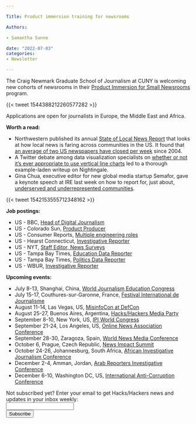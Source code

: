 ```yaml
---

Title: Product immersion training for newsrooms

Authors: 

- Samantha Sunne

date: "2022-07-03" 
categories: 
- Newsletter 

---
```


The Craig Newmark Graduate School of Journalism at CUNY is welcoming new cohorts of newsrooms in their [Product Immersion for Small Newsrooms](https://www.journalism.cuny.edu/2022/06/applications-open-for-new-product-immersion-cohorts/) program.

{{< tweet 1544388212260577282 >}}

Applications are open for journalists in Europe, the Middle East and Africa.

**Worth a read:**



* Northwestern published its annual [State of Local News Report](https://localnewsinitiative.northwestern.edu/research/state-of-local-news/report/) that looks at how local news is faring across communities in the US. It found that [an average of two US newspapers have closed per week](https://www.poynter.org/business-work/2022/an-updated-survey-of-us-newspapers-finds-360-more-have-closed-since-2019/) since 2004.
* A Twitter debate among data visualization specialists on [whether or not it’s ever appropriate to use vertical line charts](https://nightingaledvs.com/are-vertical-line-charts-ever-a-good-idea/) led to a thorough example-laden writeup on Nightingale.
* Gina Chua, executive editor for new global media startup Semafor, gave a keynote speech at IRE last week on how to report for, just about, [underserved and underrepresented communities](https://gijn.org/2022/06/28/gina-chua-on-how-to-reach-underserved-communities-journalism-for-not-about-them/).

{{< tweet 1542153555712348162 >}}

**Job postings:**



* US - BBC, [Head of Digital Journalism](https://careerssearch.bbc.co.uk/jobs/job/Head-of-Journalism-United-States/61229)
* US - Colorado Sun, [Product Producer](https://coloradosun.com/jobs/)
* US - Consumer Reports, [Multiple engineering roles](https://digital-lab.consumerreports.org/2022/06/23/new-opportunities-at-cr/)
* US - Hearst Connecticut, [Investigative Reporter](https://eevd.fa.us6.oraclecloud.com/hcmUI/CandidateExperience/en/sites/CX_15/job/2016731/)
* US - NYT, [Staff Editor, News Surveys](https://nytimes.wd5.myworkdayjobs.com/en-US/News/job/New-York-NY/Staff-Editor--News-Surveys_REQ-011971)
* US - Tampa Bay Times, [Education Data Reporter](https://corehr.hrcloud.com/TBT/#/job-detail/ee8b91b6e00382de734471e1080389ba)
* US - Tampa Bay Times, [Politics Data Reporter](https://corehr.hrcloud.com/TBT/#/job-detail/be85c4d7421b58692be0f0cf7bf8920a)
* US - WBUR, [Investigative Reporter](https://bu.silkroad.com/epostings/index.cfm?fuseaction=app.jobinfo&jobid=310177&source=ONLINE&JobOwner=1018431&company_id=15509&version=1&byBusinessUnit=&bycountry=&bystate=&byRegion=&bylocation=&keywords=wbur&byCat=&proximityCountry=&postalCode=&radiusDistance=&isKilometers=&tosearch=no&city=)

**Upcoming events:**



* July 8-13, Shanghai, China, [World Journalism Education Congress](https://wjec.net/china-to-host-2022-world-journalism-education-congress/)
* July 15-17, Couthures-sur-Garonne, France, [Festival International de Journalisme](https://festivalinternationaldejournalisme.com/)
* August 11-14, Las Vegas, US, [MisinfoCon at DefCon](https://defcon.misinfocon.com/)
* August 25-27, Buenos Aires, Argentina, [Hacks/Hackers Media Party](https://www.mediaparty.info/)
* September 8-10, New York, US, [IPI World Congress](https://ipi.media/ipi-world-congress-2022/)
* September 21-24, Los Angeles, US, [Online News Association Conference](https://journalists.org/event/ona22/)
* September 28-30, Zaragoza, Spain, [World News Media Conference](https://event.wan-ifra.org/congress2022/registration/Site/Register)
* October 6, Prague, Czech Republic, [News Impact Summit](https://newsimpact.io/summits/news-impact-summit-prague)
* October 24-26, Johannesburg, South Africa, [African Investigative Journalism Conference](https://aijc.africa/)
* December 2-4, Amman, Jordan, [Arab Reporters Investigative Conference](https://arij22.arij.net/)
* December 6-10, Washington DC, US, [International Anti-Corruption Conference](https://www.transparency.org/en/news/dates-2022-international-anti-corruption-conference-uprooting-corruption-defending-democratic-values)

<div id="mc_embed_signup"><form id="mc-embedded-subscribe-form" class="validate" action="//hackshackers.us1.list-manage.com/subscribe/post?u=c56f2e53d5ed6ef87f8aaa75c&amp;id=fb2bc6f10b" method="post" name="mc-embedded-subscribe-form" novalidate="" target="_blank">

<div id="mc_embed_signup_scroll">

<div class="mc-field-group"><label for="mce-EMAIL">Not subscribed yet? Enter your email to get Hacks/Hackers news and updates in your inbox weekly:  </label></div>

<div class="mc-field-group"><input id="mce-EMAIL" class="required email" name="EMAIL" type="email" value="" /></div>

<!-- real people should not fill this in and expect good things - do not remove this or risk form bot signups-->

<div style="position: absolute; left: -5000px;"><input tabindex="-1" name="b_c56f2e53d5ed6ef87f8aaa75c_fb2bc6f10b" type="text" value="" /></div>

<div class="clear"><input id="mc-embedded-subscribe" class="button" name="subscribe" type="submit" value="Subscribe" /></div>

</div>

</form></div>

<!--End mc_embed_signup-->

<meta name="twitter:card" content="summary">

<meta name="twitter:image:src" content="https://hackshackers.com/content-images/about/hackshackers_logomark.png">
